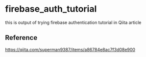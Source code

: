 # firebase_auth_tutorial

this is output of trying firebase authentication tutorial in Qiita article


## Reference

https://qiita.com/superman9387/items/a86784e8ac7f3d08e900
